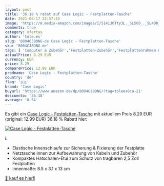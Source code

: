 ```yaml
---
layout: post
title: '36.18 % rabat auf Case Logic - Festplatten-Tasche'
date: 2021-06-17 22:57:43
image: 'https://m.media-amazon.com/images/I/5141J0Tty3L._SL500_._SL400_.jpg'
comments: true
category: ofertas
author: 'tole.es'
slug: 'B004CJ8DNG-de Case Logic - Festplatten-Tasche'
sku: 'B004CJ8DNG-de'
tags: [ 'Computer & Zubehör','Festplatten-Zubehör','Festplattenrahmen & -gehäuse','Zubehör','case logic', ]
actualPrice: 8.29 EUR
currency: EUR
price: 8.29
comparePrice: 12.99 EUR
prodname: 'Case Logic - Festplatten-Tasche'
country: 'de'
flag: '🇩🇪'
brand: 'Case Logic'
buyurl: 'https://www.amazon.de/dp/B004CJ8DNG/?tag=tolees0ca-21'
descuento: '36.18'
average: '8.54'
---
```


Es gibt ein [Case Logic - Festplatten-Tasche](https://www.amazon.de/dp/B004CJ8DNG/?tag=tolees0ca-21) mit aktuellem Preis 8.29 EUR (original: 12.99 EUR) 36.18 % Rabatt hier:

[![Case Logic - Festplatten-Tasche](https://m.media-amazon.com/images/I/5141J0Tty3L._SL500_._SL400_.jpg)](https://www.amazon.de/dp/B004CJ8DNG/?tag=tolees0ca-21)

ℹ️:

- Elastische Innenschlaufe zur Sicherung & Fixierung der Festplatte
- Netztasche innen zur Aufbewahrung von Kabeln und Zubehör
- Kompaktes Hatschalen-Etui zum Schutz von tragbaren 2,5 Zoll Festplatten
- Innenmaße: 8.5 x 3.1 x 13 cm

[🛒 kauf es hier!!](https://www.amazon.de/dp/B004CJ8DNG/?tag=tolees0ca-21)
